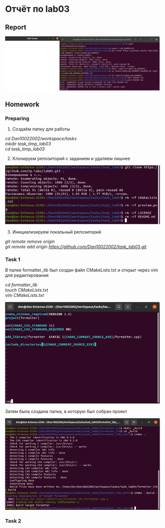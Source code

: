 # Отчёт по lab03

## Report

![report](https://github.com/Dan10022002/task_lab03/blob/master/report03.png)

## Homework

### Preparing

1. Создаём папку для работы

_cd Dan10022002/workspace/tasks<br/>
mkdir task_timp_lab03<br/>
cd task_timp_lab03_

2. Клонируем репозиторий с заданием и удаляем лишнее

![clone](https://github.com/Dan10022002/task_lab03/blob/master/clone.png)

3. Инициализируем локальный репозиторий

_git remote remove origin<br/>
git remote add origin https://github.com/Dan10022002/task_lab03.git_

### Task 1

В папке formatter_lib был создан файл CMakeLists.txt и открыт через vim для редактирования

_cd formatter_lib<br/>
touch CMakeLists.txt<br/>
vim CMakeLists.txt_

![cmake](https://github.com/Dan10022002/task_lab03/blob/master/cmake.png)

Затем была создана папка, в которую был собран проект

![build](https://github.com/Dan10022002/task_lab03/blob/master/build.png)

### Task 2
